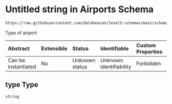 # Untitled string in Airports Schema

```txt
https://raw.githubusercontent.com/databeacon/level5-schemas/main/schemas/airports.schema.json#/properties/type
```

Type of airport

| Abstract            | Extensible | Status         | Identifiable            | Custom Properties | Additional Properties | Access Restrictions | Defined In                                                                      |
| :------------------ | :--------- | :------------- | :---------------------- | :---------------- | :-------------------- | :------------------ | :------------------------------------------------------------------------------ |
| Can be instantiated | No         | Unknown status | Unknown identifiability | Forbidden         | Allowed               | none                | [airports.schema.json\*](../../out/airports.schema.json "open original schema") |

## type Type

`string`
